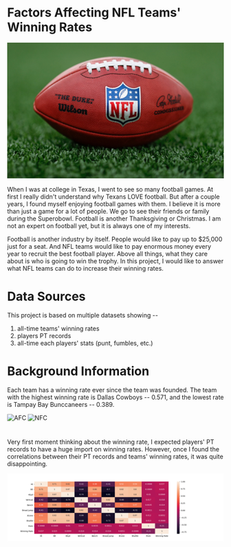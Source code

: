 # Factors Affecting NFL Teams' Winning Rates

![Football](/img/NFLball.jpg)

When I was at college in Texas, I went to see so many football games. At first I really didn't understand why Texans LOVE football. But after a couple years, I found myself enjoying football games with them. I believe it is more than just a game for a lot of people. We go to see their friends or family during the Superobowl. Football is another Thanksgiving or Christmas. I am not an expert on football yet, but it is always one of my interests.

Football is another industry by itself. People would like to pay up to $25,000 just for a seat. And NFL teams would like to pay enormous money every year to recruit the best football player. Above all things, what they care about is who is going to win the trophy. In this project, I would like to answer what NFL teams can do to increase their winning rates.

# Data Sources

This project is based on multiple datasets showing -- 
1) all-time teams' winning rates
2) players PT records
3) all-time each players' stats (punt, fumbles, etc.)


# Background Information

Each team has a winning rate ever since the team was founded. The team with the highest winning rate is Dallas Cowboys -- 0.571, and the lowest rate is Tampay Bay Bunccaneers -- 0.389. 

![AFC](/img/AFC_WinningRate.jpg)
![NFC](/img/NFC_WinningRate.jpg)

#

Very first moment thinking about the winning rate, I expected players' PT records to have a huge import on winning rates. However, once I found the correlations between their PT records and teams' winning rates, it was quite disappointing. 

![correlations](/img/PTCorr.png)

